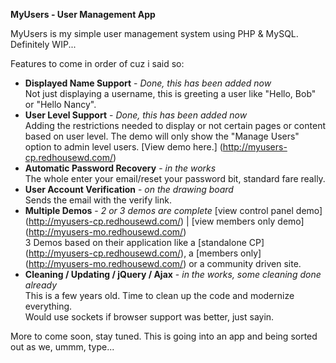 __MyUsers - User Management App__

MyUsers is my simple user management system using PHP & MySQL. Definitely WIP...

Features to come in order of cuz i said so:

- __Displayed Name Support__ - _Done, this has been added now_<br>Not just displaying a username, this is greeting a user like "Hello, Bob" or "Hello Nancy".
- __User Level Support__ - _Done, this has been added now_<br>Adding the restrictions needed to display or not certain pages or content based on user level. The demo will only show the "Manage Users" option to admin level users. [View demo here.] (http://myusers-cp.redhousewd.com/)
- __Automatic Password Recovery__ - _in the works_<br>The whole enter your email/reset your password bit, standard fare really.
- __User Account Verification__ - _on the drawing board_<br>Sends the email with the verify link.
- __Multiple Demos__ - _2 or 3 demos are complete_ [view control panel demo] (http://myusers-cp.redhousewd.com/) | [view members only demo] (http://myusers-mo.redhousewd.com/)<br>3 Demos based on their application like a [standalone CP] (http://myusers-cp.redhousewd.com/), a [members only] (http://myusers-mo.redhousewd.com/) or a community driven site.
- __Cleaning / Updating / jQuery / Ajax__ - _in the works, some cleaning done already_<br>This is a few years old. Time to clean up the code and modernize everything.<br>Would use sockets if browser support was better, just sayin.

More to come soon, stay tuned. This is going into an app and being sorted out as we, ummm, type...
